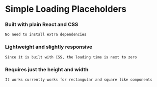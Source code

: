 # Simple Loading Placeholders

### Built with plain React and CSS
    No need to install extra dependencies 
### Lightweight and slightly responsive
    Since it is built with CSS, the loading time is next to zero 
### Requires just the height and width 
    It works currently works for rectangular and square like components
